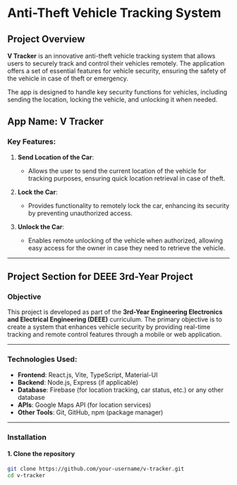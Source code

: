 # Anti-Theft Vehicle Tracking System

## Project Overview

**V Tracker** is an innovative anti-theft vehicle tracking system that allows users to securely track and control their vehicles remotely. The application offers a set of essential features for vehicle security, ensuring the safety of the vehicle in case of theft or emergency.

The app is designed to handle key security functions for vehicles, including sending the location, locking the vehicle, and unlocking it when needed.

## App Name: V Tracker

### Key Features:

1. **Send Location of the Car**:

   - Allows the user to send the current location of the vehicle for tracking purposes, ensuring quick location retrieval in case of theft.

2. **Lock the Car**:

   - Provides functionality to remotely lock the car, enhancing its security by preventing unauthorized access.

3. **Unlock the Car**:

   - Enables remote unlocking of the vehicle when authorized, allowing easy access for the owner in case they need to retrieve the vehicle.

---

## Project Section for DEEE 3rd-Year Project

### Objective

This project is developed as part of the **3rd-Year Engineering Electronics and Electrical Engineering (DEEE)** curriculum. The primary objective is to create a system that enhances vehicle security by providing real-time tracking and remote control features through a mobile or web application.

---

### Technologies Used:

- **Frontend**: React.js, Vite, TypeScript, Material-UI
- **Backend**: Node.js, Express (if applicable)
- **Database**: Firebase (for location tracking, car status, etc.) or any other database
- **APIs**: Google Maps API (for location services)
- **Other Tools**: Git, GitHub, npm (package manager)

---

### Installation

#### 1. Clone the repository

```bash
git clone https://github.com/your-username/v-tracker.git
cd v-tracker
```
